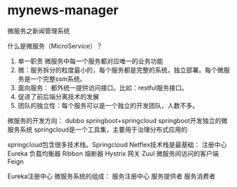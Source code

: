 # mynews-manager
微服务之新闻管理系统

什么是微服务（MicroService）？
1.  单一职责   微服务中每一个服务都对应唯一的业务功能
2.  微：服务拆分的粒度最小的，每个服务都是完整的系统，独立部署。每个微服务是一个完整ssm系统。
3.  面向服务： 都外统一提供访问接口。比如：restful服务接口。
4. 促进了前后端分离技术的发展
6. 团队的独立性：每个服务可以是一个独立的开发团队，人数不多。

微服务的开发方向：
dubbo
springboot+springcloud
springboot开发独立的微服务系统
springcloud是一个工具集，主要用于治理分布式应用的

springcloud包含很多技术栈。Springcloud Netflex技术栈是最基础：
注册中心   Eureka
负载均衡器   Ribbon
熔断器        Hystrix
网关            Zuul
微服务间访问的客户端   Feign

Eureka注册中心
微服务系统的组成：
服务注册中心
服务提供者
服务消费者

